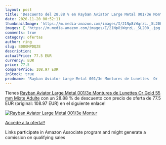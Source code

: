 ```yaml
---
layout: post
title: 'Descuento del 28.88 % en Rayban Aviator Large Metal 001/3e Montur'
date: 2020-11-20 00:52:11
thumbnailImage: 'https://m.media-amazon.com/images/I/21Np8iWqrzL._SL200_.jpg'
images: [ 'https://m.media-amazon.com/images/I/21Np8iWqrzL._SL200_.jpg' ]
comments: true
category: ofertas
author: ring
slug: B000MPDQZE
description:
actualPrice: 77.5 EUR
currency: EUR
price: 77.5
comparePrice: 108.97 EUR
inStock: true
prodname: 'Rayban Aviator Large Metal 001/3e Montures de Lunettes  Or  Gold   55 mm Mixte Adulte'
---
```


Tienes [Rayban Aviator Large Metal 001/3e Montures de Lunettes  Or  Gold   55 mm Mixte Adulte](https://www.amazon.fr/dp/B000MPDQZE/?tag=tolees0d-21) con un 28.88 % de descuento con precio de oferta de 77.5 EUR (original: 108.97 EUR) en el siguiente enlace!

[![Rayban Aviator Large Metal 001/3e Montur](https://m.media-amazon.com/images/I/21Np8iWqrzL._SL200_.jpg)](https://www.amazon.fr/dp/B000MPDQZE/?tag=tolees0d-21)

[Accede a la oferta!!](https://www.amazon.fr/dp/B000MPDQZE/?tag=tolees0d-21)

Links participate in Amazon Associate program and might generate a comission on qualifying sales


